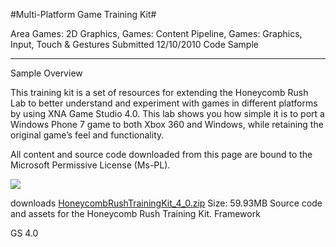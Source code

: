 #Multi-Platform Game Training Kit#

Area
Games: 2D Graphics, Games: Content Pipeline, Games: Graphics, Input, Touch & Gestures
Submitted
12/10/2010
Code Sample

---

Sample Overview

This training kit is a set of resources for extending the Honeycomb Rush Lab to better understand and experiment with games in different platforms by using XNA Game Studio 4.0. This lab shows you how simple it is to port a Windows Phone 7 game to both Xbox 360 and Windows, while retaining the original game’s feel and functionality.

All content and source code downloaded from this page are bound to the Microsoft Permissive License (Ms-PL).

	
![](https://github.com/DDReaper/XNAGameStudio/blob/master/honeycombrush2.png)

 

 
downloads
[HoneycombRushTrainingKit_4_0.zip](https://github.com/DDReaper/XNAGameStudio/blob/master/Samples/HoneycombRushTrainingKit_4_0.zip?raw=true)
Size: 59.93MB
Source code and assets for the Honeycomb Rush Training Kit.
Framework

GS 4.0
